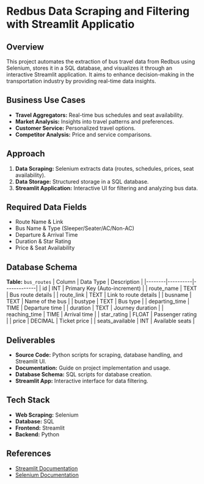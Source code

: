 # Redbus Data Scraping and Filtering with Streamlit Applicatio

## Overview
This project automates the extraction of bus travel data from Redbus using Selenium, stores it in a SQL database, and visualizes it through an interactive Streamlit application. It aims to enhance decision-making in the transportation industry by providing real-time data insights.

## Business Use Cases
- **Travel Aggregators:** Real-time bus schedules and seat availability.
- **Market Analysis:** Insights into travel patterns and preferences.
- **Customer Service:** Personalized travel options.
- **Competitor Analysis:** Price and service comparisons.

## Approach
1. **Data Scraping:** Selenium extracts data (routes, schedules, prices, seat availability).
2. **Data Storage:** Structured storage in a SQL database.
3. **Streamlit Application:** Interactive UI for filtering and analyzing bus data.

## Required Data Fields
- Route Name & Link
- Bus Name & Type (Sleeper/Seater/AC/Non-AC)
- Departure & Arrival Time
- Duration & Star Rating
- Price & Seat Availability

## Database Schema
**Table:** `bus_routes`
| Column | Data Type | Description |
|--------|----------|-------------|
| id | INT | Primary Key (Auto-increment) |
| route_name | TEXT | Bus route details |
| route_link | TEXT | Link to route details |
| busname | TEXT | Name of the bus |
| bustype | TEXT | Bus type |
| departing_time | TIME | Departure time |
| duration | TEXT | Journey duration |
| reaching_time | TIME | Arrival time |
| star_rating | FLOAT | Passenger rating |
| price | DECIMAL | Ticket price |
| seats_available | INT | Available seats |

## Deliverables
- **Source Code:** Python scripts for scraping, database handling, and Streamlit UI.
- **Documentation:** Guide on project implementation and usage.
- **Database Schema:** SQL scripts for database creation.
- **Streamlit App:** Interactive interface for data filtering.

## Tech Stack
- **Web Scraping:** Selenium
- **Database:** SQL
- **Frontend:** Streamlit
- **Backend:** Python

## References
- [Streamlit Documentation](https://docs.streamlit.io/get-started/installation)
- [Selenium Documentation](https://www.selenium.dev/documentation/webdriver/elements/locators/)

